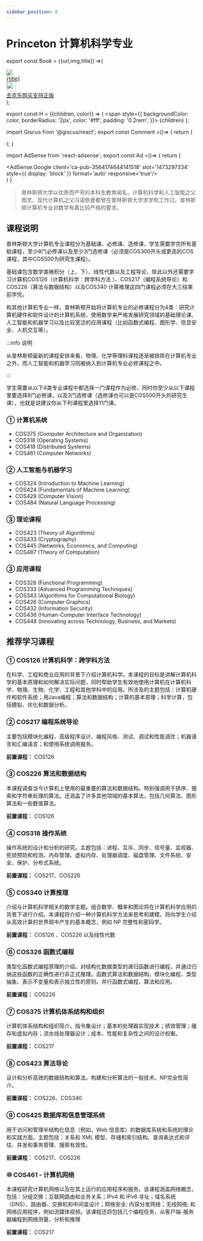 ```yaml
---
sidebar_position: 8
---
```


# Princeton 计算机科学专业

export const Book = ({url,img,title}) =>(
<div class="bookitem">
  <a href={url} target="_blank" class="book-content">
    <div class="book-img">
      <img src={img} />
    </div>
    <div class="book-detail">
      <div class="book-title">{title}</div>
      <div class="boook-desc">
        <img width="25" height="25" src="https://hackweek-1251009918.cos.ap-shanghai.myqcloud.com/hackway/cs/jd.svg" />
        <div class="book-jd">去京东购买支持正版</div>
      </div>
    </div>
  </a>
  </div> 
);

export const H = ({children, color}) => (
  <span
    style={{
      backgroundColor: color,
      borderRadius: '2px',
      color: '#fff',
      padding: '0.2rem',
    }}>
    {children}
  </span>
);

import Giscus from '@giscus/react';
export const Comment =()=> {
  return (
   <div className="comments-container">
      <Giscus
        src="https://giscus.app/client.js"
        id="comments"
        repo="lidongyx/hackwaydoc"
        repoId="R_kgDOHUMOyA"
        category="Announcements"
        categoryId="DIC_kwDOHUMOyM4CPCtD"
        mapping="title"
        reactionsEnabled="1"
        emitMetadata="0"
        inputPosition="top"
        theme="light"
        lang="zh-CN"
        crossorigin="anonymous"
      />
    </div>
  );
}

import AdSense from 'react-adsense';
export const Ad =()=> {
  return (
    <div className="ad-container">
      <AdSense.Google
        client='ca-pub-3564174644141518'
        slot='1473297334'
        style={{ display: 'block' }}
        format='auto'
        responsive='true'/>
    </div>
  )
}

>普林斯顿大学以优质而严苛的本科生教育闻名，计算机科学和人工智能之父图灵、现代计算机之父冯诺依曼都曾在普林斯顿大学求学和工作过。普林斯顿计算机专业对数学有着比较严格的要求。

## 课程说明
普林斯顿大学计算机专业课程分为基础课、必修课、选修课，学生需要学完所有基础课程，至少8门必修课以及至少3门选修课（必须是COS300开头或更高的COS课程，其中COS500为研究生课程）。

基础课包含数学类微积分（上、下）、线性代数以及工程导论，除此以外还需要学习计算机COS126（计算机科学：跨学科方法 ）、COS217（编程系统导论）和COS226（算法与数据结构）以及COS340 计算推理这四门课程必须在大三结束前学完。

和其他计算机专业一样，普林斯顿开始将计算机专业的必修课程分为4类：研究计算机硬件和软件设计的计算机系统、使用数学来严格发展研究领域的基础理论课、人工智能和机器学习以及比较宽泛的应用课程（比如函数式编程、图形学、信息安全、人机交互等）。

:::info 说明

从普林斯顿最新的课程安排来看，物理、化学等理科课程逐渐被排除在计算机专业之外，而人工智能和机器学习则被纳入到计算机专业必修课程之中。

:::

学生需要从以下4类专业课程中都选择一门课程作为必修，同时你至少从以下课程里要选择8门必修课，以及3门选修课（选修课也可以是COS500开头的研究生课），也就是说建议你从下列课程里选择11门课。

### ① 计算机系统
- COS375 (Computer Architecture and Organization)
- COS318 (Operating Systems)
- COS418 (Distributed Systems)                      
- COS461 (Computer Networks)

### ② 人工智能与机器学习
- COS324 (Introduction to Machine Learning)
- COS424 (Fundamentals of Machine Learning)
- COS429 (Computer Vision)
- COS484 (Natural Language Processing)

### ③ 理论课程
- COS423 (Theory of Algorithms)
- COS433 (Cryptography)
- COS445 (Networks, Economics, and Computing)
- COS487 (Theory of Computation)

### ③ 应用课程
- COS326 (Functional Programming)
- COS333 (Advanced Programming Techniques)
- COS343 (Algorithms for Computational Biology)
- COS426 (Computer Graphics)
- COS432 (Information Security)
- COS436 (Human-Computer Interface Technology)
- COS448 (Innovating across Technology, Business, and Markets)


## 推荐学习课程
### ① COS126 计算机科学：跨学科方法
在科学、工程和商业应用的背景下介绍计算机科学。本课程的目标是讲解计算机科学的基本原理和如何解决实际问题，同时帮助学生有效地使用计算机在计算机科学、物理、生物、化学、工程和其他学科中的应用。所涉及的主题包括：计算机硬件和软件系统；用Java编程；算法和数据结构；计算的基本原理；科学计算，包括模拟、优化和数据分析。

### ② COS217 编程系统导论
主要包括模块化编程、高级程序设计、编程风格、测试、调试和性能调优；机器语言和汇编语言；和使用系统调用服务。

**前置课程：** COS126

### ③ COS226 算法和数据结构
本课程调查当今计算机上使用的最重要的算法和数据结构。特别强调用于排序、搜索和字符串处理的算法。还涵盖了许多其他领域的基本算法，包括几何算法、图形算法和一些数值算法。

**前置课程：** COS126

### ④ COS318 操作系统
操作系统的设计和分析的研究。主题包括：进程、互斥、同步、信号量、监视器、死锁预防和检测、内存管理、虚拟内存、处理器调度、磁盘管理、文件系统、安全、保护、分布式系统。

**前置课程：** COS217、COS226

### ⑤ COS340 计算推理
介绍与计算机科学相关的数学主题。组合数学、概率和图论将在计算机科学应用的背景下进行介绍。本课程将介绍一种计算机科学方法来思考和建模。将向学生介绍从高效计算的世界观中产生的基本概念，例如 NP 完整性和密码学。

**前置课程：** COS126 、COS226 以及线性代数

### ⑥ COS326 函数式编程
类型化函数式编程原理的介绍。对结构化数据类型的递归函数进行编程，并通过归纳这些函数的正确性进行非正式推理。函数式算法和数据结构。模块化编程、类型抽象、表示不变量和表示独立性的原则。并行函数式编程、算法和应用。

**前置课程：** COS226 

### ⑦ COS375 计算机体系结构和组织
计算机体系结构和组织简介。指令集设计；基本的处理器实现技术；绩效管理；缓存和虚拟内存；流水线处理器设计；成本、性能和复杂性之间的设计权衡。

**前置课程：** COS217

### ⑧ COS423 算法导论
设计和分析高效的数据结构和算法。构建和分析算法的一般技术。NP完全性简介。

**前置课程：** COS226、COS340

### ⑨ COS425 数据库和信息管理系统
用于访问和管理半结构化信息（例如，Web 信息库）的数据库系统和系统的理论和实践方面。主题包括：关系和 XML 模型、存储和索引结构、查询表达式和评估、并发和事务管理、搜索有效性。

**前置课程：** COS217、COS226

### ⑩ COS461 - 计算机网络
本课程研究计算机网络以及在其上运行的应用程序和服务。该课程涵盖网络概念，包括：分组交换；互联网路由和业务关系；IPv4 和 IPv6 寻址；域名系统（DNS）、路由器、交换机和中间盒设计；网络安全; 内容分发网络；无线网络; 和网络应用程序，例如流媒体视频。该课程还将包括几个编程任务，从客户端-服务器编程到网络测量、分析和推理

**前置课程：** COS217

<Comment></Comment>

